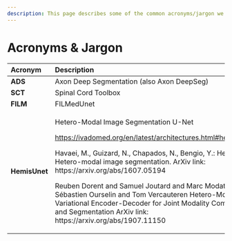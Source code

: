```yaml
---
description: This page describes some of the common acronyms/jargon we have in the lab.
---
```


# Acronyms & Jargon

<table>
  <thead>
    <tr>
      <th style="text-align:left"><b>Acronym</b>
      </th>
      <th style="text-align:left">Description</th>
    </tr>
  </thead>
  <tbody>
    <tr>
      <td style="text-align:left"><b>ADS</b>
      </td>
      <td style="text-align:left">Axon Deep Segmentation (also Axon DeepSeg)</td>
    </tr>
    <tr>
      <td style="text-align:left"><b>SCT</b>
      </td>
      <td style="text-align:left">Spinal Cord Toolbox</td>
    </tr>
    <tr>
      <td style="text-align:left"><b>FILM</b>
      </td>
      <td style="text-align:left">FILMedUnet</td>
    </tr>
    <tr>
      <td style="text-align:left"><b>HemisUnet</b>
      </td>
      <td style="text-align:left">
        <p>Hetero-Modal Image Segmentation U-Net</p>
        <p><a href="https://ivadomed.org/en/latest/architectures.html#hemisunet">https://ivadomed.org/en/latest/architectures.html#hemisunet</a>
        </p>
        <p></p>
        <p>Havaei, M., Guizard, N., Chapados, N., Bengio, Y.: Hemis: Hetero-modal
          image segmentation. ArXiv link: https://arxiv.org/abs/1607.05194</p>
        <p></p>
        <p>Reuben Dorent and Samuel Joutard and Marc Modat and S&#xE9;bastien Ourselin
          and Tom Vercauteren Hetero-Modal Variational Encoder-Decoder for Joint
          Modality Completion and Segmentation ArXiv link: https://arxiv.org/abs/1907.11150</p>
      </td>
    </tr>
  </tbody>
</table>






